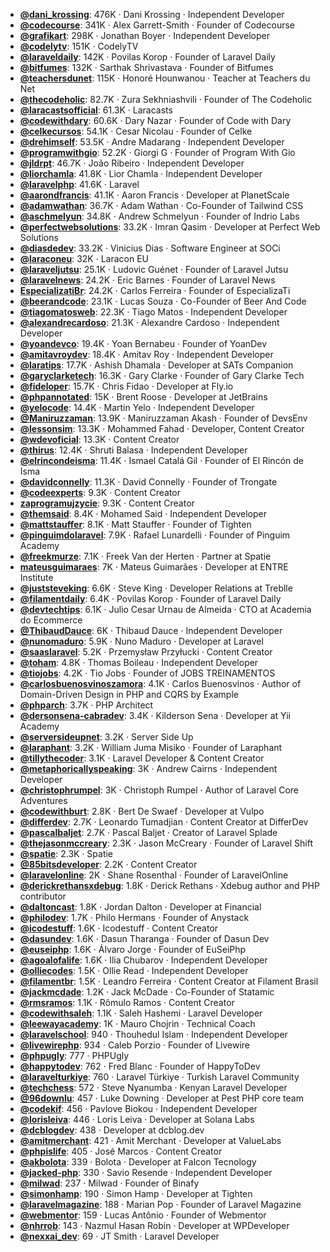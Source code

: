 - **[@dani_krossing](https://www.youtube.com/@dani_krossing)**: 476K ‧ Dani Krossing ‧ Independent Developer
- **[@codecourse](https://www.youtube.com/@codecourse)**: 341K ‧ Alex Garrett-Smith ‧ Founder of Codecourse
- **[@grafikart](https://www.youtube.com/@grafikart)**: 298K ‧ Jonathan Boyer ‧ Independent Developer
- **[@codelytv](https://www.youtube.com/@codelytv)**: 151K ‧ CodelyTV
- **[@laraveldaily](https://www.youtube.com/@laraveldaily)**: 142K ‧ Povilas Korop ‧ Founder of Laravel Daily
- **[@bitfumes](https://www.youtube.com/@bitfumes)**: 132K ‧ Sarthak Shrivastava ‧ Founder of Bitfumes
- **[@teachersdunet](https://www.youtube.com/@teachersdunet)**: 115K ‧ Honoré Hounwanou ‧ Teacher at Teachers du Net
- **[@thecodeholic](https://www.youtube.com/@thecodeholic)**: 82.7K ‧ Zura Sekhniashvili ‧ Founder of The Codeholic
- **[@laracastsofficial](https://www.youtube.com/@laracastsofficial)**: 61.3K ‧ Laracasts
- **[@codewithdary](https://www.youtube.com/@codewithdary)**: 60.6K ‧ Dary Nazar ‧ Founder of Code with Dary
- **[@celkecursos](https://www.youtube.com/@celkecursos)**: 54.1K ‧ Cesar Nicolau ‧ Founder of Celke
- **[@drehimself](https://www.youtube.com/@drehimself)**: 53.5K ‧ Andre Madarang ‧ Independent Developer
- **[@programwithgio](https://www.youtube.com/@programwithgio)**: 52.2K ‧ Giorgi G ‧ Founder of Program With Gio
- **[@jldrpt](https://www.youtube.com/@jldrpt)**: 46.7K ‧ João Ribeiro ‧ Independent Developer
- **[@liorchamla](https://www.youtube.com/@liorchamla)**: 41.8K ‧ Lior Chamla ‧ Independent Developer
- **[@laravelphp](https://www.youtube.com/@laravelphp)**: 41.6K ‧ Laravel
- **[@aarondfrancis](https://www.youtube.com/@aarondfrancis)**: 41.1K ‧ Aaron Francis ‧ Developer at PlanetScale
- **[@adamwathan](https://www.youtube.com/@adamwathan)**: 36.7K ‧ Adam Wathan ‧ Co-Founder of Tailwind CSS
- **[@aschmelyun](https://www.youtube.com/@aschmelyun)**: 34.8K ‧ Andrew Schmelyun ‧ Founder of Indrio Labs
- **[@perfectwebsolutions](https://www.youtube.com/@perfectwebsolutions)**: 33.2K ‧ Imran Qasim ‧ Developer at Perfect Web Solutions
- **[@diasdedev](https://www.youtube.com/@diasdedev)**: 33.2K ‧ Vinicius Dias ‧ Software Engineer at SOCi
- **[@laraconeu](https://www.youtube.com/@laraconeu)**: 32K ‧ Laracon EU
- **[@laraveljutsu](https://www.youtube.com/@laraveljutsu)**: 25.1K ‧ Ludovic Guénet ‧ Founder of Laravel Jutsu
- **[@laravelnews](https://www.youtube.com/@laravelnews)**: 24.2K ‧ Eric Barnes ‧ Founder of Laravel News
- **[EspecializatiBr](https://www.youtube.com/EspecializatiBr)**: 24.2K ‧ Carlos Ferreira ‧ Founder of EspecializaTi
- **[@beerandcode](https://www.youtube.com/@beerandcode)**: 23.1K ‧ Lucas Souza ‧ Co-Founder of Beer And Code
- **[@tiagomatosweb](https://www.youtube.com/@tiagomatosweb)**: 22.3K ‧ Tiago Matos ‧ Independent Developer
- **[@alexandrecardoso](https://www.youtube.com/@alexandrecardoso)**: 21.3K ‧ Alexandre Cardoso ‧ Independent Developer
- **[@yoandevco](https://www.youtube.com/@yoandevco)**: 19.4K ‧ Yoan Bernabeu ‧ Founder of YoanDev
- **[@amitavroydev](https://www.youtube.com/@amitavroydev)**: 18.4K ‧ Amitav Roy ‧ Independent Developer
- **[@laratips](https://www.youtube.com/@laratips)**: 17.7K ‧ Ashish Dhamala ‧ Developer at SATs Companion
- **[@garyclarketech](https://www.youtube.com/@garyclarketech)**: 16.3K ‧ Gary Clarke ‧ Founder of Gary Clarke Tech
- **[@fideloper](https://www.youtube.com/@fideloper)**: 15.7K ‧ Chris Fidao ‧ Developer at Fly.io
- **[@phpannotated](https://www.youtube.com/@phpannotated)**: 15K ‧ Brent Roose ‧ Developer at JetBrains
- **[@yelocode](https://www.youtube.com/@yelocode)**: 14.4K ‧ Martin Yelo ‧ Independent Developer
- **[@Maniruzzaman](https://www.youtube.com/@Maniruzzaman)**: 13.9K ‧ Maniruzzaman Akash ‧ Founder of DevsEnv
- **[@lessonsim](https://www.youtube.com/@lessonsim)**: 13.3K ‧ Mohammed Fahad ‧ Developer, Content Creator
- **[@wdevoficial](https://www.youtube.com/@wdevoficial)**: 13.3K ‧ Content Creator
- **[@thirus](https://www.youtube.com/@thirus)**: 12.4K ‧ Shruti Balasa ‧ Independent Developer
- **[@elrincondeisma](https://www.youtube.com/@elrincondeisma)**: 11.4K ‧ Ismael Catalá Gil ‧ Founder of El Rincón de Isma
- **[@davidconnelly](https://www.youtube.com/@davidconnelly)**: 11.3K ‧ David Connelly ‧ Founder of Trongate
- **[@codeexperts](https://www.youtube.com/@codeexperts)**: 9.3K ‧ Content Creator
- **[zaprogramujzycie](https://www.youtube.com/zaprogramujzycie)**: 9.3K ‧ Content Creator
- **[@themsaid](https://www.youtube.com/@themsaid)**: 8.4K ‧ Mohamed Said ‧ Independent Developer
- **[@mattstauffer](https://www.youtube.com/@mattstauffer)**: 8.1K ‧ Matt Stauffer ‧ Founder of Tighten
- **[@pinguimdolaravel](https://www.youtube.com/@pinguimdolaravel)**: 7.9K ‧ Rafael Lunardelli ‧ Founder of Pinguim Academy
- **[@freekmurze](https://www.youtube.com/@freekmurze)**: 7.1K ‧ Freek Van der Herten ‧ Partner at Spatie
- **[mateusguimaraes](https://www.youtube.com/mateusguimaraes)**: 7K ‧ Mateus Guimarães ‧ Developer at ENTRE Institute
- **[@juststeveking](https://www.youtube.com/@juststeveking)**: 6.6K ‧ Steve King ‧ Developer Relations at Treblle
- **[@filamentdaily](https://www.youtube.com/@filamentdaily)**: 6.4K ‧ Povilas Korop ‧ Founder of Laravel Daily
- **[@devtechtips](https://www.youtube.com/@devtechtips)**: 6.1K ‧ Julio Cesar Urnau de Almeida ‧ CTO at Academia do Ecommerce
- **[@ThibaudDauce](https://www.youtube.com/@ThibaudDauce)**: 6K ‧ Thibaud Dauce ‧ Independent Developer
- **[@nunomaduro](https://www.youtube.com/@nunomaduro)**: 5.9K ‧ Nuno Maduro ‧ Developer at Laravel
- **[@saaslaravel](https://www.youtube.com/@saaslaravel)**: 5.2K ‧ Przemysław Przyłucki ‧ Content Creator
- **[@toham](https://www.youtube.com/@toham)**: 4.8K ‧ Thomas Boileau ‧ Independent Developer
- **[@tiojobs](https://www.youtube.com/@tiojobs)**: 4.2K ‧ Tio Jobs ‧ Founder of JOBS TREINAMENTOS
- **[@carlosbuenosvinoszamora](https://www.youtube.com/@carlosbuenosvinoszamora)**: 4.1K ‧ Carlos Buenosvinos ‧ Author of Domain-Driven Design in PHP and CQRS by Example
- **[@phparch](https://www.youtube.com/@phparch)**: 3.7K ‧ PHP Architect
- **[@dersonsena-cabradev](https://www.youtube.com/@dersonsena-cabradev)**: 3.4K ‧ Kilderson Sena ‧ Developer at Yii Academy
- **[@serversideupnet](https://www.youtube.com/@serversideupnet)**: 3.2K ‧ Server Side Up
- **[@laraphant](https://www.youtube.com/@laraphant)**: 3.2K ‧ William Juma Misiko ‧ Founder of Laraphant
- **[@tillythecoder](https://www.youtube.com/@tillythecoder)**: 3.1K ‧ Laravel Developer & Content Creator
- **[@metaphoricallyspeaking](https://www.youtube.com/@metaphoricallyspeaking)**: 3K ‧ Andrew Cairns ‧ Independent Developer
- **[@christophrumpel](https://www.youtube.com/@christophrumpel)**: 3K ‧ Christoph Rumpel ‧ Author of Laravel Core Adventures
- **[@codewithburt](https://www.youtube.com/@codewithburt)**: 2.8K ‧ Bert De Swaef ‧ Developer at Vulpo
- **[@differdev](https://www.youtube.com/@differdev)**: 2.7K ‧ Leonardo Tumadjian ‧ Content Creator at DifferDev
- **[@pascalbaljet](https://www.youtube.com/@pascalbaljet)**: 2.7K ‧ Pascal Baljet ‧ Creator of Laravel Splade
- **[@thejasonmccreary](https://www.youtube.com/@thejasonmccreary)**: 2.3K ‧ Jason McCreary ‧ Founder of Laravel Shift
- **[@spatie](https://www.youtube.com/@spatie)**: 2.3K ‧ Spatie
- **[@85bitsdeveloper](https://www.youtube.com/@85bitsdeveloper)**: 2.2K ‧ Content Creator
- **[@laravelonline](https://www.youtube.com/@laravelonline)**: 2K ‧ Shane Rosenthal ‧ Founder of LaravelOnline
- **[@derickrethansxdebug](https://www.youtube.com/@derickrethansxdebug)**: 1.8K ‧ Derick Rethans ‧ Xdebug author and PHP contributor
- **[@daltoncast](https://www.youtube.com/@daltoncast)**: 1.8K ‧ Jordan Dalton ‧ Developer at Financial
- **[@philodev](https://www.youtube.com/@philodev)**: 1.7K ‧ Philo Hermans ‧ Founder of Anystack
- **[@icodestuff](https://www.youtube.com/@icodestuff)**: 1.6K ‧ Icodestuff ‧ Content Creator
- **[@dasundev](https://www.youtube.com/@dasundev)**: 1.6K ‧ Dasun Tharanga ‧ Founder of Dasun Dev
- **[@euseiphp](https://www.youtube.com/@euseiphp)**: 1.6K ‧ Álvaro Jorge ‧ Founder of EuSeiPhp
- **[@agoalofalife](https://www.youtube.com/@agoalofalife)**: 1.6K ‧ Ilia Chubarov ‧ Independent Developer
- **[@olliecodes](https://www.youtube.com/@olliecodes)**: 1.5K ‧ Ollie Read ‧ Independent Developer
- **[@filamentbr](https://www.youtube.com/@filamentbr)**: 1.5K ‧ Leandro Ferreira ‧ Content Creator at Filament Brasil
- **[@jackmcdade](https://www.youtube.com/@jackmcdade)**: 1.2K ‧ Jack McDade ‧ Co-Founder of Statamic
- **[@rmsramos](https://www.youtube.com/@rmsramos)**: 1.1K ‧ Rômulo Ramos ‧ Content Creator
- **[@codewithsaleh](https://www.youtube.com/@codewithsaleh)**: 1.1K ‧ Saleh Hashemi ‧ Laravel Developer
- **[@leewayacademy](https://www.youtube.com/@leewayacademy)**: 1K ‧ Mauro Chojrin ‧ Technical Coach
- **[@laravelschool](https://www.youtube.com/@laravelschool)**: 940 ‧ Thouhedul Islam ‧ Independent Developer
- **[@livewirephp](https://www.youtube.com/@livewirephp)**: 934 ‧ Caleb Porzio ‧ Founder of Livewire
- **[@phpugly](https://www.youtube.com/@phpugly)**: 777 ‧ PHPUgly
- **[@happytodev](https://www.youtube.com/@happytodev)**: 762 ‧ Fred Blanc ‧ Founder of HappyToDev
- **[@laravelturkiye](https://www.youtube.com/@laravelturkiye)**: 760 ‧ Laravel Türkiye ‧ Turkish Laravel Community
- **[@techchess](https://www.youtube.com/@techchess)**: 572 ‧ Steve Nyanumba ‧ Kenyan Laravel Developer
- **[@96downlu](https://www.youtube.com/@96downlu)**: 457 ‧ Luke Downing ‧ Developer at Pest PHP core team
- **[@codekif](https://www.youtube.com/@codekif)**: 456 ‧ Pavlove Biokou ‧ Independent Developer
- **[@lorisleiva](https://www.youtube.com/@lorisleiva)**: 446 ‧ Loris Leiva ‧ Developer at Solana Labs
- **[@dcblogdev](https://www.youtube.com/@dcblogdev)**: 438 ‧ Developer at dcblog.dev
- **[@amitmerchant](https://www.youtube.com/@amitmerchant)**: 421 ‧ Amit Merchant ‧ Developer at ValueLabs
- **[@phpislife](https://www.youtube.com/@phpislife)**: 405 ‧ José Marcos ‧ Content Creator
- **[@akbolota](https://www.youtube.com/@akbolota)**: 339 ‧ Bolota ‧ Developer at Falcon Tecnology
- **[@jacked-php](https://www.youtube.com/@jacked-php)**: 330 ‧ Savio Resende ‧ Independent Developer
- **[@milwad](https://www.youtube.com/@milwad)**: 237 ‧ Milwad ‧ Founder of Binafy
- **[@simonhamp](https://www.youtube.com/@simonhamp)**: 190 ‧ Simon Hamp ‧ Developer at Tighten
- **[@laravelmagazine](https://www.youtube.com/@laravelmagazine)**: 188 ‧ Marian Pop ‧ Founder of Laravel Magazine
- **[@webmentor](https://www.youtube.com/@webmentor)**: 159 ‧ Lucas Antônio ‧ Founder of Webmentor
- **[@nhrrob](https://www.youtube.com/@nhrrob)**: 143 ‧ Nazmul Hasan Robin ‧ Developer at WPDeveloper
- **[@nexxai_dev](https://www.youtube.com/@nexxai_dev)**: 69 ‧ JT Smith ‧ Laravel Developer
